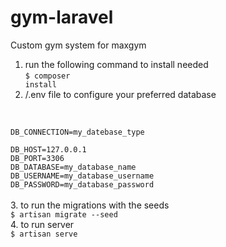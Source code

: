 # gym-laravel
Custom gym system for maxgym<br>
1. run the following command to install needed <br>
<code>$ composer install</code><br>
2. /.env file to configure your preferred database 
<br>
<code>
DB_CONNECTION=my_datebase_type<br>
DB_HOST=127.0.0.1
DB_PORT=3306
DB_DATABASE=my_database_name
DB_USERNAME=my_database_username
DB_PASSWORD=my_database_password
</code><br>
3. to run the migrations with the seeds<br>
<code>$ artisan migrate --seed</code><br>
4. to run server<br>
<code>$ artisan serve </code><br>
